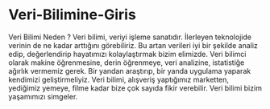 # Veri-Bilimine-Giris
Veri Bilimi
Neden ?
Veri bilimi, veriyi işleme sanatıdır. İlerleyen teknolojide verinin de ne kadar arttığını görebiliriz. Bu artan verileri iyi bir şekilde analiz edip, değerlendirip hayatımızı kolaylaştırmak bizim elimizde. Veri bilimci olarak makine öğrenmesine, derin öğrenmeye, veri analizine, istatistiğe ağırlık vermemiz gerek. Bir yandan araştırıp, bir yanda uygulama yaparak kendimizi geliştirmeliyiz. 
Veri bilimi, alışveriş yaptığımız marketten, yediğimiz yemeye, filme kadar bize çok sayıda fikir verebilir. Veri bilimi bizim yaşamımızı simgeler.

